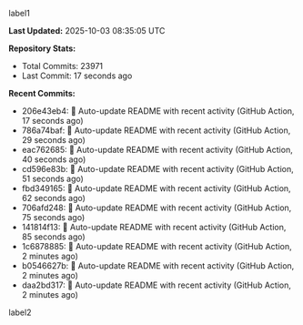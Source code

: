 
label1 
<!-- ACTIVITY_START -->
**Last Updated:** 2025-10-03 08:35:05 UTC

**Repository Stats:**
- Total Commits: 23971
- Last Commit: 17 seconds ago

**Recent Commits:**
- 206e43eb4: 🤖 Auto-update README with recent activity (GitHub Action, 17 seconds ago)
- 786a74baf: 🤖 Auto-update README with recent activity (GitHub Action, 29 seconds ago)
- eac762685: 🤖 Auto-update README with recent activity (GitHub Action, 40 seconds ago)
- cd596e83b: 🤖 Auto-update README with recent activity (GitHub Action, 51 seconds ago)
- fbd349165: 🤖 Auto-update README with recent activity (GitHub Action, 62 seconds ago)
- 706afd248: 🤖 Auto-update README with recent activity (GitHub Action, 75 seconds ago)
- 141814f13: 🤖 Auto-update README with recent activity (GitHub Action, 85 seconds ago)
- 1c6878885: 🤖 Auto-update README with recent activity (GitHub Action, 2 minutes ago)
- b0546627b: 🤖 Auto-update README with recent activity (GitHub Action, 2 minutes ago)
- daa2bd317: 🤖 Auto-update README with recent activity (GitHub Action, 2 minutes ago)
<!-- ACTIVITY_END -->

label2
